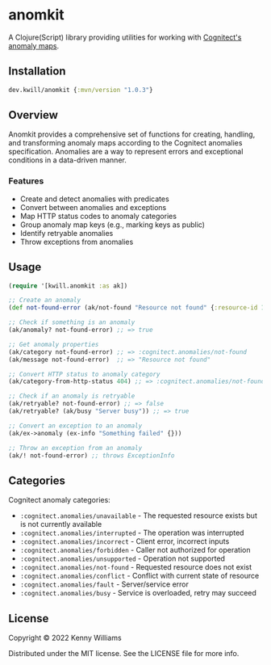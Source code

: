 # anomkit

A Clojure(Script) library providing utilities for working with [Cognitect's anomaly maps](https://github.com/cognitect-labs/anomalies).

## Installation 

```clojure
dev.kwill/anomkit {:mvn/version "1.0.3"}
```

## Overview

Anomkit provides a comprehensive set of functions for creating, handling, and transforming anomaly maps according to the Cognitect anomalies specification. 
Anomalies are a way to represent errors and exceptional conditions in a data-driven manner.

### Features

- Create and detect anomalies with predicates
- Convert between anomalies and exceptions
- Map HTTP status codes to anomaly categories
- Group anomaly map keys (e.g., marking keys as public)
- Identify retryable anomalies
- Throw exceptions from anomalies

## Usage

```clojure
(require '[kwill.anomkit :as ak])

;; Create an anomaly
(def not-found-error (ak/not-found "Resource not found" {:resource-id 123}))

;; Check if something is an anomaly
(ak/anomaly? not-found-error) ;; => true

;; Get anomaly properties
(ak/category not-found-error) ;; => :cognitect.anomalies/not-found
(ak/message not-found-error)  ;; => "Resource not found"

;; Convert HTTP status to anomaly category
(ak/category-from-http-status 404) ;; => :cognitect.anomalies/not-found

;; Check if an anomaly is retryable
(ak/retryable? not-found-error) ;; => false
(ak/retryable? (ak/busy "Server busy")) ;; => true

;; Convert an exception to an anomaly
(ak/ex->anomaly (ex-info "Something failed" {}))

;; Throw an exception from an anomaly
(ak/! not-found-error) ;; throws ExceptionInfo
```

## Categories

Cognitect anomaly categories:

- `:cognitect.anomalies/unavailable` - The requested resource exists but is not currently available
- `:cognitect.anomalies/interrupted` - The operation was interrupted
- `:cognitect.anomalies/incorrect` - Client error, incorrect inputs
- `:cognitect.anomalies/forbidden` - Caller not authorized for operation
- `:cognitect.anomalies/unsupported` - Operation not supported
- `:cognitect.anomalies/not-found` - Requested resource does not exist
- `:cognitect.anomalies/conflict` - Conflict with current state of resource
- `:cognitect.anomalies/fault` - Server/service error
- `:cognitect.anomalies/busy` - Service is overloaded, retry may succeed

## License

Copyright © 2022 Kenny Williams

Distributed under the MIT license. See the LICENSE file for more info.
